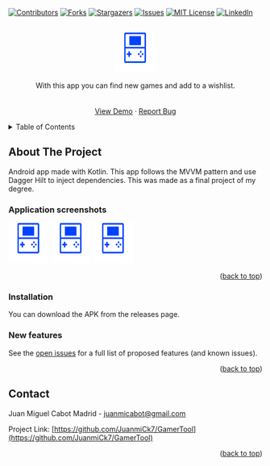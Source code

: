 <a name="readme-top"></a>

[![Contributors][contributors-shield]][contributors-url]
[![Forks][forks-shield]][forks-url]
[![Stargazers][stars-shield]][stars-url]
[![Issues][issues-shield]][issues-url]
[![MIT License][license-shield]][license-url]
[![LinkedIn][linkedin-shield]][linkedin-url]



<!-- PROJECT LOGO -->
<br />
<div align="center">
  <a href="https://github.com/JuanmiCk7/GamerTool">
    <img src="https://github.com/JuanmiCk7/GamerTool/blob/main/app/src/main/res/drawable/gamertool_cover.png" alt="Logo" width="80" height="80">
  </a>

  <p align="center">
    With this app you can find new games and add to a wishlist.
    <br />
    <br />
    <br />
    <a href="https://github.com/JuanmiCk7/GamerTool">View Demo</a>
    ·
    <a href="https://github.com/JuanmiCk7/GamerTool/issues">Report Bug</a>
  </p>
</div>



<!-- TABLE OF CONTENTS -->
<details>
  <summary>Table of Contents</summary>
  <ol>
    <li>
      <a href="#about-the-project">About The Project</a>
    </li>
        <li><a href="#installation">Installation</a></li>
    <li><a href="#contact">Contact</a></li>
  </ol>
</details>



<!-- ABOUT THE PROJECT -->
## About The Project

Android app made with Kotlin. This app follows the MVVM pattern and use Dagger Hilt to inject dependencies.
This was made as a final project of my degree.

<h3>Application screenshots</h3>

<img src="https://github.com/JuanmiCk7/GamerTool/blob/main/app/src/main/res/drawable/gamertool_cover.png" alt="Logo" width="80" height="80">
<img src="https://github.com/JuanmiCk7/GamerTool/blob/main/app/src/main/res/drawable/gamertool_cover.png" alt="Logo" width="80" height="80">
<img src="https://github.com/JuanmiCk7/GamerTool/blob/main/app/src/main/res/drawable/gamertool_cover.png" alt="Logo" width="80" height="80">

<p align="right">(<a href="#readme-top">back to top</a>)</p>

### Installation

You can download the APK from the releases page.

### New features

See the [open issues](https://github.com/JuanmiCk7/GamerTool/issues) for a full list of proposed features (and known issues).

<p align="right">(<a href="#readme-top">back to top</a>)</p>


<!-- CONTACT -->
## Contact

Juan Miguel Cabot Madrid - juanmicabot@gmail.com

Project Link: [https://github.com/JuanmiCk7/GamerTool](https://github.com/JuanmiCk7/GamerTool)

<p align="right">(<a href="#readme-top">back to top</a>)</p>

<!-- MARKDOWN LINKS & IMAGES -->
<!-- https://www.markdownguide.org/basic-syntax/#reference-style-links -->
[contributors-shield]: https://img.shields.io/github/contributors/github_username/repo_name.svg?style=for-the-badge
[contributors-url]: https://github.com/JuanmiCk7/GamerTool/graphs/contributors
[forks-shield]: https://img.shields.io/github/forks/github_username/repo_name.svg?style=for-the-badge
[forks-url]: https://github.com/JuanmiCk7/GamerTool/network/members
[stars-shield]: https://img.shields.io/github/stars/github_username/repo_name.svg?style=for-the-badge
[stars-url]: https://github.com/JuanmiCk7/GamerTool/stargazers
[issues-shield]: https://img.shields.io/github/issues/github_username/repo_name.svg?style=for-the-badge
[issues-url]: https://github.com/JuanmiCk7/GamerTool/issues
[license-shield]: https://img.shields.io/github/license/github_username/repo_name.svg?style=for-the-badge
[license-url]: https://github.com/JuanmiCk7/GamerTool/blob/master/LICENSE.txt
[linkedin-shield]: https://img.shields.io/badge/-LinkedIn-black.svg?style=for-the-badge&logo=linkedin&colorB=555
[linkedin-url]: https://linkedin.com/in/JuanmiCk7
[product-screenshot]: /blob/main/app/src/main/res/drawable/gamertool_cover.png
